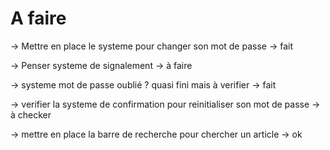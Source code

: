 # A faire

-> Mettre en place le systeme pour changer son mot de passe -> fait

-> Penser systeme de signalement -> à faire

-> systeme mot de passe oublié ? quasi fini mais à verifier -> fait

-> verifier la systeme de confirmation pour reinitialiser son mot de passe -> à checker

-> mettre en place la barre de recherche pour chercher un article  -> ok
